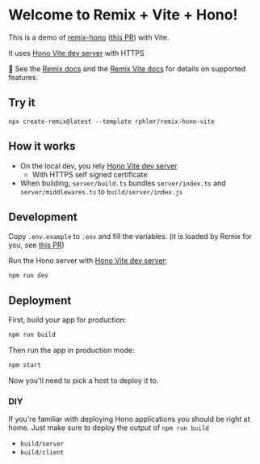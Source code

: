 # Welcome to Remix + Vite + Hono!

This is a demo of [remix-hono](https://github.com/sergiodxa/remix-hono) ([this PR](https://github.com/sergiodxa/remix-hono/pull/126)) with Vite. 

It uses [Hono Vite dev server](https://github.com/honojs/vite-plugins/blob/main/packages/dev-server/README.md) with HTTPS

📖 See the [Remix docs](https://remix.run/docs) and the [Remix Vite docs](https://remix.run/docs/en/main/future/vite) for details on supported features.

## Try it

```shellscript
npx create-remix@latest --template rphlmr/remix-hono-vite
```

## How it works
- On the local dev, you rely [Hono Vite dev server](https://github.com/honojs/vite-plugins/blob/main/packages/dev-server/README.md)
  - With HTTPS self signed certificate
- When building, `server/build.ts` bundles `server/index.ts` and `server/middlewares.ts` to `build/server/index.js`

## Development

Copy `.env.example` to `.env` and fill the variables. (it is loaded by Remix for you, see [this PR](https://github.com/remix-run/remix/pull/7958))

Run the Hono server with [Hono Vite dev server](https://github.com/honojs/vite-plugins/blob/main/packages/dev-server/README.md):

```shellscript
npm run dev
```

## Deployment

First, build your app for production:

```sh
npm run build
```

Then run the app in production mode:

```sh
npm start
```

Now you'll need to pick a host to deploy it to.

### DIY

If you're familiar with deploying Hono applications you should be right at home. Just make sure to deploy the output of `npm run build`

- `build/server`
- `build/client`
